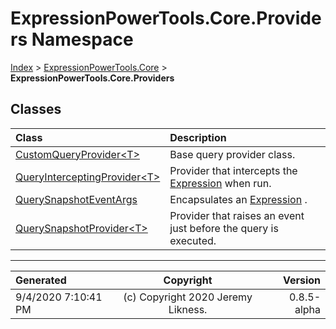 ﻿# ExpressionPowerTools.Core.Providers Namespace

[Index](../index.md) > [ExpressionPowerTools.Core](ExpressionPowerTools.Core.a.md) > **ExpressionPowerTools.Core.Providers**

## Classes

| Class | Description |
| :-- | :-- |
| [CustomQueryProvider&lt;T>](ExpressionPowerTools.Core.Providers.CustomQueryProvider`1.cs.md) | Base query provider class. |
| [QueryInterceptingProvider&lt;T>](ExpressionPowerTools.Core.Providers.QueryInterceptingProvider`1.cs.md) | Provider that intercepts the [Expression](https://docs.microsoft.com/dotnet/api/system.linq.expressions.expression) when run. |
| [QuerySnapshotEventArgs](ExpressionPowerTools.Core.Providers.QuerySnapshotEventArgs.cs.md) | Encapsulates an [Expression](https://docs.microsoft.com/dotnet/api/system.linq.expressions.expression) . |
| [QuerySnapshotProvider&lt;T>](ExpressionPowerTools.Core.Providers.QuerySnapshotProvider`1.cs.md) | Provider that raises an event just before the query is executed. |


---

| Generated | Copyright | Version |
| :-- | :-: | --: |
| 9/4/2020 7:10:41 PM | (c) Copyright 2020 Jeremy Likness. | 0.8.5-alpha |
